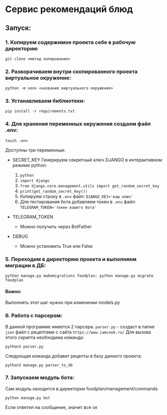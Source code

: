 # Сервис рекомендаций блюд

## Запуск:

### 1. Копируем содержимое проекта себе в рабочую директорию
```
git clone <метод копирования>
```

### 2. Разворачиваем внутри скопированного проекта виртуальное окружение:
```
python -m venv <название виртуального окружения>
```

### 3. Устанавливаем библиотеки:
```
pip install -r requirements.txt
```

### 4. Для хранения переменных окружения создаем файл .env:
```
touch .env
```
Доступны три переменные:

* SECRET_KEY
Генерируем секретный ключ DJANGO в интерактивном режиме python:
    1. `python`
    2. `import django`
    3. `from django.core.management.utils import get_random_secret_key`
    4. `print(get_random_secret_key())`
    5. Копируем строку в `.env` файл: `DJANGO_KEY='ваш ключ'`    
    6. Для тестирования бота добавляем токен в `.env` файл: `TELEGRAM_TOKEN='токен вашего бота'`

* TELEGRAM_TOKEN
    * Можно получить через BotFather

* DEBUG
    * Можно установить True или False

### 5. Переходим в директорию проекта и выполняем миграции в ДБ: 
```
python manage.py makemigrations foodplan; python manage.py migrate foodplan
```
#### Важно: 
Выполнять этот шаг нужно при изменении models.py

### 6. Работа с парсером:
В данной программе имеется 2 парсера.
`parser.py` - создаст в папке `json` файл с рецептами с сайта `https://www.iamcook.ru/`
Для вызова этого скрипта необходима команда:
```
python3 parser.py
```

Следующая команда добавит рецепты в базу данного проекта:
```
python3 manage.py parser_to_db
```

### 7. Запускаем модуль бота:
Сам модуль находится в директории foodplan/management/commands
```
python manage.py bot
```
Если ответил на сообщение, значит все ок
